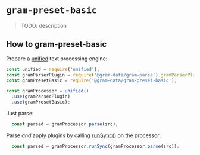 # `gram-preset-basic`

> TODO: description

## How to gram-preset-basic

Prepare a [unified](https://github.com/unifiedjs/unified) text processing engine:

``` javascript
const unified = require('unified');
const gramParserPlugin = require('@gram-data/gram-parse').gramParserPlugin;
const gramPresetBasic = require('@gram-data/gram-preset-basic');

const gramProcessor = unified()
  .use(gramParserPlugin)
  .use(gramPresetBasic);

```

Just parse:

``` javascript
  const parsed = gramProcessor.parse(src);
```


Parse _and_ apply plugins by calling [runSync()](https://github.com/unifiedjs/unified#processorrunsyncnode-file) 
on the processor:

``` javascript
  const parsed = gramProcessor.runSync(gramProcessor.parse(src));
```
